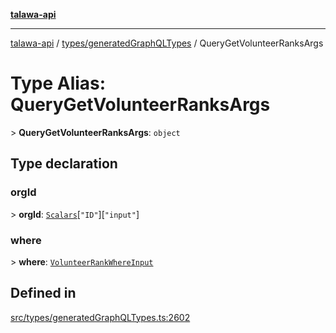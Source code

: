 [**talawa-api**](../../../README.md)

***

[talawa-api](../../../modules.md) / [types/generatedGraphQLTypes](../README.md) / QueryGetVolunteerRanksArgs

# Type Alias: QueryGetVolunteerRanksArgs

\> **QueryGetVolunteerRanksArgs**: `object`

## Type declaration

### orgId

\> **orgId**: [`Scalars`](Scalars.md)\[`"ID"`\]\[`"input"`\]

### where

\> **where**: [`VolunteerRankWhereInput`](VolunteerRankWhereInput.md)

## Defined in

[src/types/generatedGraphQLTypes.ts:2602](https://github.com/PalisadoesFoundation/talawa-api/blob/4b5c74fd36bcfc2e36f3a06b67d517e865c188be/src/types/generatedGraphQLTypes.ts#L2602)
